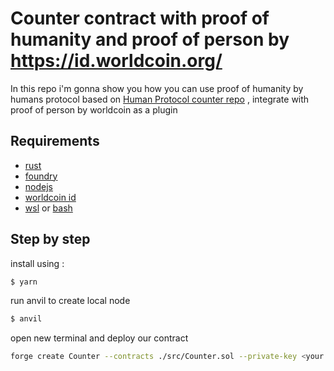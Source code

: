 # Counter contract with proof of humanity and proof of person by https://id.worldcoin.org/

In this repo i'm gonna show you how you can use proof of humanity by humans protocol based on [Human Protocol counter repo](https://github.com/Human-Protocol/poh-counter-example) , integrate with proof of person by worldcoin as a plugin

## Requirements

- [rust](https://sterlingcobb.medium.com/installing-rustup-on-macosx-and-fish-shell-a6102353ee18)
- [foundry](https://getfoundry.sh/)
- [nodejs](https://nodejs.org/en/)
- [worldcoin id](https://id.worldcoin.org/)
- [wsl](https://learn.microsoft.com/en-us/windows/wsl/install) or [bash](https://en.wikipedia.org/wiki/Bash_(Unix_shell))

## Step by step

install using :

```bash
$ yarn
```

run anvil to create local node

```bash
$ anvil
```

open new terminal and deploy our contract

```bash
forge create Counter --contracts ./src/Counter.sol --private-key <your private key> --rpc-url <your rpc url>
```



